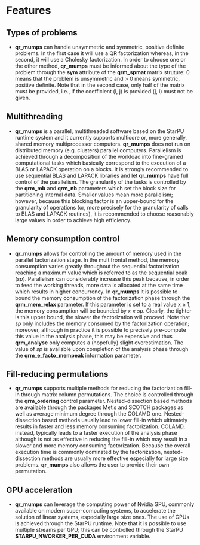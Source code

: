 # Features

## **Types of problems**

* **qr\_mumps** can handle unsymmetric and symmetric, positive definite problems. In the first case it will use a QR factorization whereas, in the second, it will use a Cholesky factorization. In order to choose one or the other method, **qr\_mumps** must be informed about the type of the problem through the **sym** attribute of the **qrm_spmat** matrix struture: 0 means that the problem is unsymmetric and > 0 means symmetric, positive definite. Note that in the second case, only half of the matrix must be provided, i.e., if the coefficient (i, j) is provided (j, i) must not be given.

## **Multithreading**

* **qr\_mumps** is a parallel, multithreaded software based on the StarPU runtime system and it currently supports multicore or, more generally, shared memory multiprocessor computers. **qr\_mumps** does not run on distributed memory (e.g. clusters) parallel computers. Parallelism is achieved through a decomposition of the workload into fine-grained computational tasks which basically correspond to the execution of a BLAS or LAPACK operation on a blocks. It is strongly recommended to use sequential BLAS and LAPACK libraries and let **qr\_mumps** have full control of the parallelism. The granularity of the tasks is controlled by the **qrm\_mb** and **qrm\_nb** parameters which set the block size for partitioning internal data. Smaller values mean more parallelism; however, because this blocking factor is an upper-bound for the granularity of operations (or, more precisely for the granularity of calls to BLAS and LAPACK routines), it is recommended to choose reasonably large values in order to achieve high efficiency.

## **Memory consumption control**

* **qr\_mumps** allows for controlling the amount of memory used in the parallel factorization stage. In the multifrontal method, the memory consumption varies greatly throughout the sequential factorization reaching a maximum value which is referred to as the sequential peak (_sp_). Parallelism can considerably increase this peak because, in order to feed the working threads, more data is allocated at the same time which results in higher concurrency. In **qr\_mumps** it is possible to bound the memory consumption of the factorization phase through the **qrm\_mem\_relax** parameter. If this parameter is set to a real value x ≥ 1, the memory consumption will be bounded by _x × sp_. Clearly, the tighter is this upper bound, the slower the factorization will proceed. Note that _sp_ only includes the memory consumed by the factorization operation; moreover, although in practice it is possible to precisely pre-compute this value in the analysis phase, this may be expensive and thus **qrm\_analyse** only computes a (hopefully) slight overestimation. The value of _sp_ is available upon completion of the analysis phase through the **qrm\_e\_facto\_mempeak** information parameter.

## **Fill-reducing permutations**

* **qr\_mumps** supports multiple methods for reducing the factorization fill-in through matrix column permutations. The choice is controlled through the **qrm\_ordering** control parameter. Nested-dissection based methods are available through the packages Metis and SCOTCH packages as well as average minimum degree through the COLAMD one. Nested-dissection based methods usually lead to lower fill-in which ultimately results in faster and less memory consuming factorization. COLAMD, instead, typically leads to a faster execution of the analysis phase although is not as effective in reducing the fill-in which may result in a slower and more memory consuming factorization. Because the overall execution time is commonly dominated by the factorization, nested-dissection methods are usually more effective especially for large size problems. **qr\_mumps** also allows the user to provide their own permutation.

## **GPU acceleration**

* **qr\_mumps** can leverage the computing power of Nvidia GPU, commonly available on modern super-computing systems, to accelerate the solution of linear systems, especially large size ones. The use of GPUs is achieved through the StarPU runtime.  Note that it is possible to use multiple streams per GPU; this can be controlled through the StarPU **STARPU\_NWORKER\_PER\_CUDA** environment variable.
